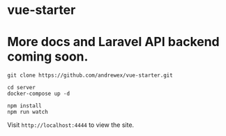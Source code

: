 # vue-starter

# More docs and Laravel API backend coming soon. 

```
git clone https://github.com/andrewex/vue-starter.git
```

```
cd server
docker-compose up -d
```

```
npm install
npm run watch
```

Visit ```http://localhost:4444``` to view the site.
